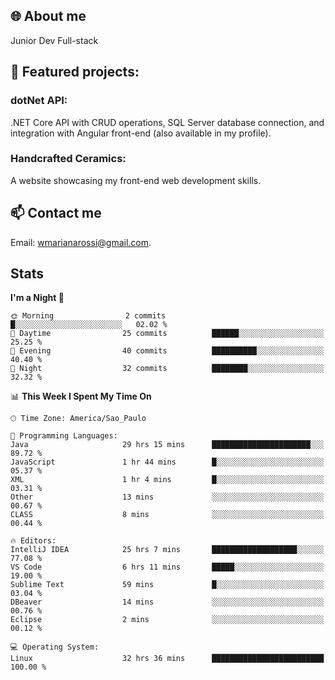 ## 🌐 About me
Junior Dev 
Full-stack

## 🔧 Featured projects:
### dotNet API: 
.NET Core API with CRUD operations, SQL Server database connection, and integration with Angular front-end (also available in my profile).
### Handcrafted Ceramics: 
A website showcasing my front-end web development skills.

## 📫 Contact me
Email: [wmarianarossi@gmail.com](mailto:wmarianarossi@gmail.com).

## Stats

<!--START_SECTION:waka-->
**I'm a Night 🦉** 

```text
🌞 Morning                2 commits           █░░░░░░░░░░░░░░░░░░░░░░░░   02.02 % 
🌆 Daytime                25 commits          ██████░░░░░░░░░░░░░░░░░░░   25.25 % 
🌃 Evening                40 commits          ██████████░░░░░░░░░░░░░░░   40.40 % 
🌙 Night                  32 commits          ████████░░░░░░░░░░░░░░░░░   32.32 % 
```


📊 **This Week I Spent My Time On** 

```text
🕑︎ Time Zone: America/Sao_Paulo

💬 Programming Languages: 
Java                     29 hrs 15 mins      ██████████████████████░░░   89.72 % 
JavaScript               1 hr 44 mins        █░░░░░░░░░░░░░░░░░░░░░░░░   05.37 % 
XML                      1 hr 4 mins         █░░░░░░░░░░░░░░░░░░░░░░░░   03.31 % 
Other                    13 mins             ░░░░░░░░░░░░░░░░░░░░░░░░░   00.67 % 
CLASS                    8 mins              ░░░░░░░░░░░░░░░░░░░░░░░░░   00.44 % 

🔥 Editors: 
IntelliJ IDEA            25 hrs 7 mins       ███████████████████░░░░░░   77.08 % 
VS Code                  6 hrs 11 mins       █████░░░░░░░░░░░░░░░░░░░░   19.00 % 
Sublime Text             59 mins             █░░░░░░░░░░░░░░░░░░░░░░░░   03.04 % 
DBeaver                  14 mins             ░░░░░░░░░░░░░░░░░░░░░░░░░   00.76 % 
Eclipse                  2 mins              ░░░░░░░░░░░░░░░░░░░░░░░░░   00.12 % 

💻 Operating System: 
Linux                    32 hrs 36 mins      █████████████████████████   100.00 % 
```


<!--END_SECTION:waka-->

